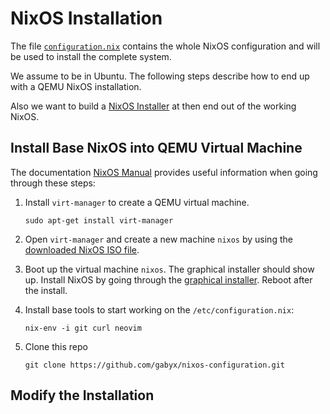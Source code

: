 # NixOS Installation

The file [`configuration.nix`](configuration.nix) contains the whole NixOS
configuration and will be used to install the complete system.

We assume to be in Ubuntu. The following steps describe how to end up with a
QEMU NixOS installation.

Also we want to build a
[NixOS Installer](https://nixos.wiki/wiki/Creating_a_NixOS_live_CD) at then end
out of the working NixOS.

## Install Base NixOS into QEMU Virtual Machine

The documentation [NixOS Manual](https://nixos.org/manual/nixos/stable) provides
useful information when going through these steps:

1. Install `virt-manager` to create a QEMU virtual machine.

   ```shell
   sudo apt-get install virt-manager
   ```

2. Open `virt-manager` and create a new machine `nixos` by using the
   [downloaded NixOS ISO file](https://channels.nixos.org/nixos-23.05/latest-nixos-gnome-x86_64-linux.iso).

3. Boot up the virtual machine `nixos`. The graphical installer should show up.
   Install NixOS by going through the
   [graphical installer](https://nixos.org/manual/nixos/stable/#sec-installation-graphical).
   Reboot after the install.

4. Install base tools to start working on the `/etc/configuration.nix`:

   ```shell
   nix-env -i git curl neovim
   ```

5. Clone this repo

   ```shell
   git clone https://github.com/gabyx/nixos-configuration.git
   ```

## Modify the Installation
